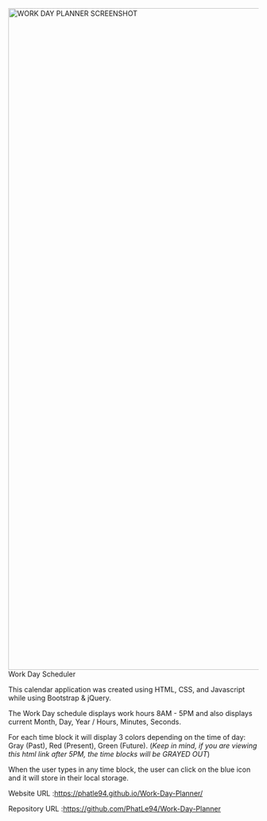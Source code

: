 <img width="1332" alt="WORK DAY PLANNER SCREENSHOT" src="https://user-images.githubusercontent.com/87452473/128586324-3237d43f-6888-40f3-8f89-dd1de9e01d31.png">
Work Day Scheduler

This calendar application was created using HTML, CSS, and Javascript while using Bootstrap & jQuery.

The Work Day schedule displays work hours 8AM - 5PM and also displays current Month, Day, Year / Hours, Minutes, Seconds.

For each time block it will display 3 colors depending on the time of day: Gray (Past), Red (Present), Green (Future).
(_Keep in mind, if you are viewing this html link after 5PM, the time blocks will be GRAYED OUT_)

When the user types in any time block, the user can click on the blue icon and it will store in their local storage.

Website URL :https://phatle94.github.io/Work-Day-Planner/

Repository URL :https://github.com/PhatLe94/Work-Day-Planner
